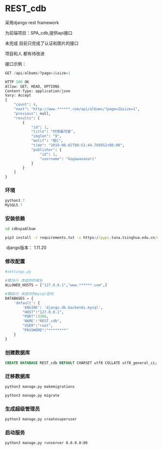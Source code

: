 # REST_cdb

采用django rest framework

为前端项目：SPA_cdb,提供api接口

未完成 目前只完成了认证和图片的接口

项目和人 都有待改进

接口示例：

```python
GET /api/albums/?page=1&size=1

HTTP 200 OK
Allow: GET, HEAD, OPTIONS
Content-Type: application/json
Vary: Accept
{
    "count": 4,
    "next": "http://www.******.com/api/albums/?page=2&size=1",
    "previous": null,
    "results": [
        {
            "id": 1,
            "title": "时雨最可爱",
            "imglen": "9",
            "motif": "舰C",
            "time": "2019-06-02T08:51:44.769952+08:00",
            "publisher": {
                "id": 1,
                "username": "kogawananari"
            }
        }
    ]
}
```



### 环境

```python
python3.7
MySQL5.7
```



### 安装依赖

```cmd
cd cdbspaAlbum

pip3 install -r requirements.txt -i https://pypi.tuna.tsinghua.edu.cn/simple
```

​    django版本： 1.11.20



### 修改配置

```python
#settings.py

#第28行 改成你的域名
ALLOWED_HOSTS = ["127.0.0.1","www.******.com",]

#第88行 改成你的mysql密码
DATABASES = {
    'default': {
        'ENGINE': 'django.db.backends.mysql',
        "HOST":"127.0.0.1",
        "PORT":3306,
        'NAME':"REST_cdb",
        "USER":"root",
        "PASSWORD":"********"
    }
}
```



### 创建数据库

```sql
CREATE DATABASE REST_cdb DEFAULT CHARSET utf8 COLLATE utf8_general_ci;
```



### 迁移数据库

```cmd
python3 manage.py makemigrations   

python3 manage.py migrate   
```



### 生成超级管理员

```cmd
python3 manage.py createsuperuser
```



### 启动服务

```cmd
python3 manage.py runserver 0.0.0.0:80
```


